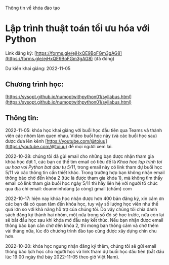 Thông tin về khóa đào tạo 
# Lập trình thuật toán tối ưu hóa với Python

Link đăng ký: [https://forms.gle/ejHxQE9BoFGm3gAG8](https://forms.gle/ejHxQE9BoFGm3gAG8) (đã đóng)

Dự kiến khai giảng: 2022-11-05

## Chương trình học:
[https://sysopt.github.io/numoptwithpython01/syllabus.html](https://sysopt.github.io/numoptwithpython01/syllabus.html)

## Thông tin:

2022-11-05: khóa học khai giảng với buổi học đầu tiên qua Teams và thành viên các nhóm làm quen nhau. Video buổi học này (và các buổi học sau) được đưa lên kênh [https://youtube.com/@toiuu](https://youtube.com/@toiuu) để mọi người xem lại.

2022-10-28: chúng tôi đã gửi email cho những bạn được nhận tham gia khóa học đợt 1, các bạn có thể tìm email có tiêu đề là _Khoa hoc lap trinh toi uu hoa voi Python bat dau tu 5/11_, trong email này có link tham dự buổi học 5/11 và các thông tin cần thiết khác. Trong trường hợp bạn không nhận email thông báo chờ đến khóa 2 (tức là được tham gia khóa 1), mà không tìm thấy email có link tham gia buổi học ngày 5/11 thì hãy liên hệ với người tổ chức qua địa chỉ email: doanminhdang (a còng) gmail (chấm) com

2022-10-17: hiện nay khóa học nhận được hơn 400 bản đăng ký, xin cảm ơn các bạn đã có quan tâm đến khóa học, tuy vậy số lượng học viên như thế quá lớn so với khả năng hỗ trợ của chúng tôi. Do vậy chúng tôi chia danh sách đăng ký thành hai nhóm, một nửa trong số đó sẽ học trước, nửa còn lại sẽ bắt đầu học sau khi khóa mở đầu này kết thúc. Nếu bạn nhận được email thông báo bạn cần chờ đến khóa 2, thì mong bạn thông cảm và chờ thêm vài tháng nữa, lúc đó chương trình đào tạo cũng được xây dựng chỉn chu hơn.

2022-10-20: khóa học ngưng nhận đăng ký thêm, chúng tôi sẽ gửi email thông báo lịch học cho người học và link tham dự buổi học đầu tiên (bắt đầu lúc 19:00 ngày thứ bảy 2022-11-05 theo giờ Việt Nam).
